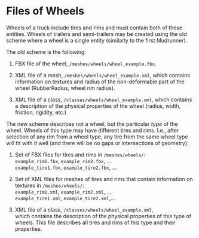 # Files of Wheels

Wheels of a truck include tires and rims and must contain both of these entities.
Wheels of trailers and semi-trailers may be created using the old scheme where a wheel is a single entity (similarly to the first Mudrunner).

The old scheme is the following:

1.  FBX file of the wheel, `/meshes/wheels/wheel_example.fbx`.

2.  XML file of a mesh, `/meshes/wheels/wheel_example.xml`, which contains information on textures and radius of the non-deformable part of the wheel (RubberRadius, wheel rim radius).

3.  XML file of a class, `/classes/wheels/wheel_example.xml`, which contains a description of the physical properties of the wheel (radius, width, friction, rigidity, etc.)

The new scheme describes not a wheel, but the particular *type* of the wheel. Wheels of this type may have different tires and rims. I.e., after selection of any rim from a wheel type, any tire from the same wheel type will fit with it well (and there will be no gaps or intersections of geometry):

1.  Set of FBX files for tires and rims in `/meshes/wheels/`:  
    `example_rim1.fbx`, `example_rim2.fbx`, ...  
    `example_tire1.fbx`, `example_tire2.fbx`, ...  

2.  Set of XML files for meshes of tires and rims that contain information on textures in
    `/meshes/wheels/`:  
    `example_rim1.xml`, `example_rim2.xml`, ...  
    `example_tire1.xml`, `example_tire2.xml`,...  

3.  XML file of a class, `/classes/wheels/wheel_example.xml`,  
    which contains the description of the physical properties of this type of wheels.   This file describes all tires and rims of this type and their properties.
